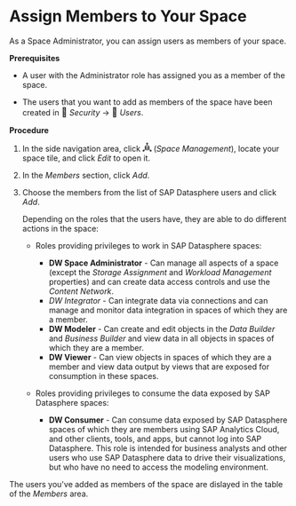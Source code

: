 <!-- loio9d59fe511ae644d98384897443054c16 -->

<link rel="stylesheet" type="text/css" href="css/sap-icons.css"/>

# Assign Members to Your Space

As a Space Administrator, you can assign users as members of your space.



**Prerequisites**

-   A user with the Administrator role has assigned you as a member of the space.

-   The users that you want to add as members of the space have been created in <span style="font-size:16px;"><span class="FPA-icons"></span></span> *Security* → <span style="font-size:16px;"><span class="FPA-icons"></span></span> *Users*.


**Procedure**

1.  In the side navigation area, click ![](Integrating-Data-Via-Database-Users/Open-SQL-Schema/images/Space_Management_a868247.png) \(*Space Management*\), locate your space tile, and click *Edit* to open it.

2.  In the *Members* section, click *Add*.

3.  Choose the members from the list of SAP Datasphere users and click *Add*.

    Depending on the roles that the users have, they are able to do different actions in the space:

    -   Roles providing privileges to work in SAP Datasphere spaces:
        -   **DW Space Administrator** - Can manage all aspects of a space \(except the *Storage Assignment* and *Workload Management* properties\) and can create data access controls and use the *Content Network*.
        -   *DW Integrator* - Can integrate data via connections and can manage and monitor data integration in spaces of which they are a member.
        -   **DW Modeler** - Can create and edit objects in the *Data Builder* and *Business Builder* and view data in all objects in spaces of which they are a member.
        -   **DW Viewer** - Can view objects in spaces of which they are a member and view data output by views that are exposed for consumption in these spaces.

    -   Roles providing privileges to consume the data exposed by SAP Datasphere spaces:
        -   **DW Consumer** - Can consume data exposed by SAP Datasphere spaces of which they are members using SAP Analytics Cloud, and other clients, tools, and apps, but cannot log into SAP Datasphere. This role is intended for business analysts and other users who use SAP Datasphere data to drive their visualizations, but who have no need to access the modeling environment.



The users you've added as members of the space are dislayed in the table of the *Members* area.


